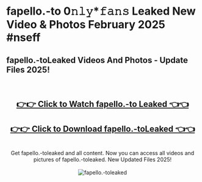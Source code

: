 # fapello.-to 0𝚗𝚕𝚢*𝚏𝚊𝚗𝚜 Leaked New Video & Photos February 2025 #nseff

<h2>fapello.-toLeaked Videos And Photos - Update Files 2025!</h2>
<br>
<div align="center">
<h2><a href="https://mediaupload.pro?title=fapello.-to&ref=11F" rel="nofollow">👉👉 Click to Watch fapello.-to Leaked 👈👈</a></h2>
<h2><a href="https://mediaupload.pro?title=fapello.-to&ref=11F" rel="nofollow">👉👉 Click to Download fapello.-toLeaked 👈👈</a></h2>
<br>
Get fapello.-toleaked and all content. Now you can access all videos and pictures of fapello.-toleaked. New Updated Files 2025!
<br>
<br>
<a href="https://mediaupload.pro?title=fapello.-to&ref=11F" rel="nofollow" data-target="animated-image.originalLink"><img src="https://i.ibb.co/Gkj2r4b/banner.png" alt="fapello.-toleaked" style="max-width: 100%; display: inline-block;" data-target="animated-image.originalImage"></a>
</div>
<br>

